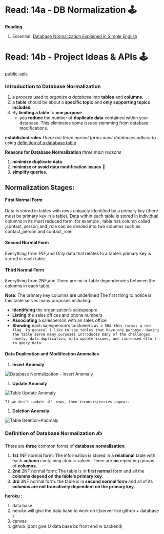 # Read: 14a - DB Normalization :joystick:

**Reading** 

1. Essential: [Database Normalization Explained in Simple English](https://www.essentialsql.com/get-ready-to-learn-sql-database-normalization-explained-in-simple-english/)

# Read: 14b - Project Ideas & APIs :joystick:

[public-apis](https://github.com/public-apis/public-apis)

### Introduction to Database Normalization 

1. a _process_ used to _organize a database_ into **tables** and **columns**.
2. a **table** should be about a **specific topic** and **only supporting topics included**.
3. By **limiting a table** to **one purpose**
   - you **reduce** the number of **duplicate data** contained within your database. This eliminates some issues stemming from database modifications.

**established rules**
_There are three normal forms most databases adhere to using_
[definition of a database table](https://www.essentialsql.com/what-is-a-database-table)

**Reasons for Database Normalization**
_three main reasons_

1. **minimize duplicate data** 
2. **minimize or avoid data modification issues** :postal_horn:
3. **simplify queries.** 

## Normalization Stages:
#### First Normal Form 
Data is stored in tables with rows uniquely identified by a primary key (there must be primary key in a table),
Data within each table is stored in individual columns in its most reduced form. for example , table has column called ,contact_person_and_role can be divided into two columns such as contact_person and contact_role.


#### Second Normal Form 
Everything from 1NF,and Only data that relates to a table’s primary key is stored in each table.

#### Third Normal Form 
Everything from 2NF,and There are no in-table dependencies between the columns in each table.

**Note**: The primary key columns are underlined
The first thing to notice is this table serves many purposes including:

- **Identifying** the organization’s salespeople
- **Listing** the sales offices and phone numbers
- **Associating** a salesperson with an sales office
- **Showing** each salesperson’s customers
  `As a DBA this raises a red flag. In general I like to see tables that have one purpose. Having the table serve many purposes introduces many of the challenges; namely, data duplication, data update issues, and increased effort to query data.`











#### Data Duplication and Modification Anomalies

1. **Insert Anomaly**

![Database Normalization - Insert Anomaly](img/Intro-Insert-Anomaly.png)

1. **Update Anomaly**

![Table Update Anomaly](img/Intro-Update-Anomaly.png)

`If we don’t update all rows, then inconsistencies appear.`

1. **Deletion Anomaly**

![Table Deletion-Anomaly](img/Intro-Deletion-Anomaly.png)

### Definition of Database Normalization :writing_hand:

There are **three** common forms of **database** **normalization**:

1.  **1st** 1NF normal form: The information is stored in a **relational** table with each **column** containing atomic values. There are **no** repeating groups of **columns**.
1.  **2nd** 2NF normal form: The table is in **first normal** form and all the **columns depend on the table’s primary key**.
1.  **3rd** 3NF normal form: the table is in **second normal form** and all of its **columns are not transitively dependent on the primary key**.

**heroku :**

1.  data base
1.  heruko will give the data base to work on it(server like github + database )
1.  canvas
1.  github (dont give U data base bs front end w backend)
